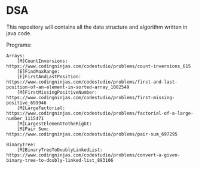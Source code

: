 # DSA
This repository will contains all the data structure and algorithm written in java code.  


Programs:
	
	Arrays:
		[M]CountInversions: 			https://www.codingninjas.com/codestudio/problems/count-inversions_615
		[E]FindMaxRange: 
		[E]FirstAndLastPosition: 		https://www.codingninjas.com/codestudio/problems/first-and-last-position-of-an-element-in-sorted-array_1082549
		[M]FirstMissingPositiveNumber: 	https://www.codingninjas.com/codestudio/problems/first-missing-positive_699946
		[M]LargeFactorial: 				https://www.codingninjas.com/codestudio/problems/factorial-of-a-large-number_1115471
		[M]LargestElementTotheRight: 
		[M]Pair Sum:					https://www.codingninjas.com/codestudio/problems/pair-sum_697295
		
	BinaryTree:
		[M]BinaryTreeToDoublyLinkedList: https://www.codingninjas.com/codestudio/problems/convert-a-given-binary-tree-to-doubly-linked-list_893106
		